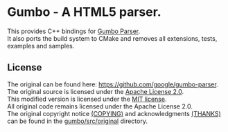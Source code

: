# Gumbo - A HTML5 parser.
This provides C++ bindings for [Gumbo Parser](https://github.com/google/gumbo-parser).  
It also ports the build system to CMake and removes all extensions, tests, examples and samples.  

## License
The original can be found here: https://github.com/google/gumbo-parser.  
The original source is licensed under the [Apache License 2.0](https://github.com/google/gumbo-parser/blob/master/COPYING).  
This modified version is licensed under the [MIT license](https://github.com/Barath-Kannan/gumbo/blob/master/license).  
All original code remains licensed under the Apache License 2.0.  
The original copyright notice [(COPYING)](https://github.com/Barath-Kannan/gumbo/blob/master/gumbo/src/original/COPYING) and acknowledgments [(THANKS)](https://github.com/Barath-Kannan/gumbo/blob/master/gumbo/src/original/THANKS) can be found in the [gumbo/src/original](https://github.com/Barath-Kannan/gumbo/tree/master/gumbo/src/original) directory.  
